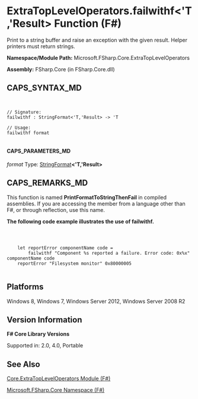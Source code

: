 # ExtraTopLevelOperators.failwithf<'T,'Result> Function (F#)

Print to a string buffer and raise an exception with the given result. Helper printers must return strings.

**Namespace/Module Path:** Microsoft.FSharp.Core.ExtraTopLevelOperators

**Assembly:** FSharp.Core (in FSharp.Core.dll)


## CAPS_SYNTAX_MD



```


// Signature:
failwithf : StringFormat<'T,'Result> -> 'T

// Usage:
failwithf format


```



#### CAPS_PARAMETERS_MD
*format*
Type: [StringFormat](http://msdn.microsoft.com/en-us/library/d69a911f-3a25-42fa-bd51-a9c9c1102fa8)**&lt;'T,'Result&gt;**




## CAPS_REMARKS_MD
This function is named **PrintFormatToStringThenFail** in compiled assemblies. If you are accessing the member from a language other than F#, or through reflection, use this name.

**The following code example illustrates the use of failwithf.**


```



    let reportError componentName code =
        failwithf "Component %s reported a failure. Error code: 0x%x" componentName code
    reportError "Filesystem monitor" 0x80000005


```



## Platforms
Windows 8, Windows 7, Windows Server 2012, Windows Server 2008 R2


## Version Information
**F# Core Library Versions**

Supported in: 2.0, 4.0, Portable




## See Also
[Core.ExtraTopLevelOperators Module &#40;F&#35;&#41;](Core.ExtraTopLevelOperators+Module+%28F%23%29.md)

[Microsoft.FSharp.Core Namespace &#40;F&#35;&#41;](Microsoft.FSharp.Core+Namespace+%28F%23%29.md)

